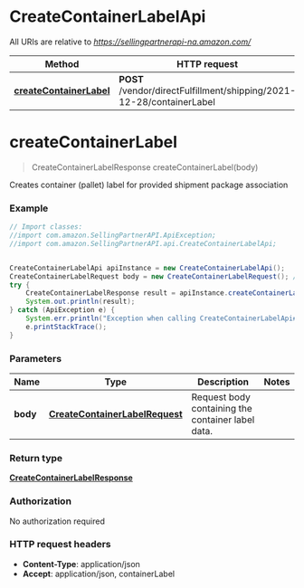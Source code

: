 # CreateContainerLabelApi

All URIs are relative to *https://sellingpartnerapi-na.amazon.com/*

Method | HTTP request | Description
------------- | ------------- | -------------
[**createContainerLabel**](CreateContainerLabelApi.md#createContainerLabel) | **POST** /vendor/directFulfillment/shipping/2021-12-28/containerLabel | 

<a name="createContainerLabel"></a>
# **createContainerLabel**
> CreateContainerLabelResponse createContainerLabel(body)



Creates container (pallet) label for provided shipment package association

### Example
```java
// Import classes:
//import com.amazon.SellingPartnerAPI.ApiException;
//import com.amazon.SellingPartnerAPI.api.CreateContainerLabelApi;


CreateContainerLabelApi apiInstance = new CreateContainerLabelApi();
CreateContainerLabelRequest body = new CreateContainerLabelRequest(); // CreateContainerLabelRequest | Request body containing the container label data.
try {
    CreateContainerLabelResponse result = apiInstance.createContainerLabel(body);
    System.out.println(result);
} catch (ApiException e) {
    System.err.println("Exception when calling CreateContainerLabelApi#createContainerLabel");
    e.printStackTrace();
}
```

### Parameters

Name | Type | Description  | Notes
------------- | ------------- | ------------- | -------------
 **body** | [**CreateContainerLabelRequest**](CreateContainerLabelRequest.md)| Request body containing the container label data. |

### Return type

[**CreateContainerLabelResponse**](CreateContainerLabelResponse.md)

### Authorization

No authorization required

### HTTP request headers

 - **Content-Type**: application/json
 - **Accept**: application/json, containerLabel

